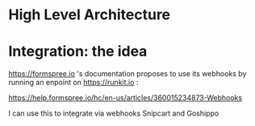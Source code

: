 # High Level Architecture 


<!-- Schematiscs go here -->


# Integration: the idea

https://formspree.io 's documentation proposes to use its webhooks by running an enpoint on https://runkit.io : 

https://help.formspree.io/hc/en-us/articles/360015234873-Webhooks


I can use this to integrate via webhooks Snipcart and Goshippo